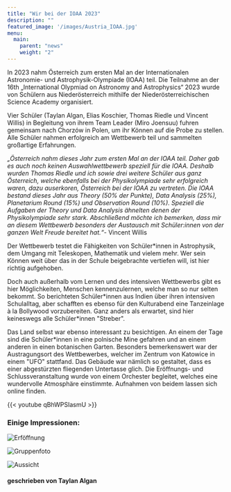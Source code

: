 ```yaml
---
title: "Wir bei der IOAA 2023"
description: ""
featured_image: '/images/Austria_IOAA.jpg'
menu:
  main:
    parent: "news"
    weight: "2"
---
```



In 2023 nahm Österreich zum ersten Mal an der Internationalen Astronomie- und Astrophysik-Olympiade (IOAA) teil. Die Teilnahme an der 16th „International Olypmiad on Astronomy and Astrophysics“ 2023 wurde von Schülern aus Niederösterreich mithilfe der Niederösterreichischen Science Academy organisiert.

Vier Schüler (Taylan Algan, Elias Koschier, Thomas Riedle und Vincent Willis) in Begleitung von ihrem Team Leader (Miro Joensuu) fuhren gemeinsam nach Chorzów in Polen, um ihr Können auf die Probe zu stellen. Alle Schüler nahmen erfolgreich am Wettbewerb teil und sammelten großartige Erfahrungen.

*„Österreich nahm dieses Jahr zum ersten Mal an der IOAA teil. Daher gab es auch noch keinen Auswahlwettbewerb speziell für die IOAA. Deshalb wurden Thomas Riedle und ich sowie drei weitere Schüler aus ganz Österreich, welche ebenfalls bei der Physikolympiade sehr erfolgreich waren, dazu auserkoren, Österreich bei der IOAA zu vertreten. Die IOAA bestand dieses Jahr aus Theory (50% der Punkte), Data Analysis (25%), Planetarium Round (15%) und Observation Round (10%). Speziell die Aufgaben der Theory und Data Analysis ähnelten denen der Physikolympiade sehr stark. Abschließend möchte ich bemerken, dass mir an diesem Wettbewerb besonders der Austausch mit Schüler:innen von der ganzen Welt Freude bereitet hat.“*- Vincent Willis


Der Wettbewerb testet die Fähigkeiten von Schüler\*innen in Astrophysik, dem Umgang mit Teleskopen, Mathematik und vielem mehr. Wer sein Können weit über das in der Schule beigebrachte vertiefen will, ist hier richtig aufgehoben.

Doch auch außerhalb vom Lernen und des intensiven Wettbewerbs gibt es hier Möglichkeiten, Menschen kennenzulernen, welche man so nur selten bekommt. So berichteten Schüler\*innen aus Indien über ihren intensiven Schulalltag, aber schafften es ebenso für den Kulturabend eine Tanzeinlage à la Bollywood vorzubereiten. Ganz anders als erwartet, sind hier keineswegs alle Schüler\*innen "Streber".

Das Land selbst war ebenso interessant zu besichtigen. An einem der Tage sind die Schüler\*innen in eine polnische Mine gefahren und an einem anderen in einen botanischen Garten. Besonders bemerkenswert war der Austragungsort des Wettbewerbes, welcher im Zentrum von Katowice in einem "UFO" stattfand. Das Gebäude war nämlich so gestaltet, dass es einer abgestürzten fliegenden Untertasse glich. Die Eröffnungs- und Schlussveranstaltung wurde von einem Orchester begleitet, welches eine wundervolle Atmosphäre einstimmte. Aufnahmen von beidem lassen sich online finden.


{{< youtube qBhWPSIasmU >}}


### Einige Impressionen:

![Erföffnung](/images/Austria_in_full.jpg)

![Gruppenfoto](/images/Austria_picture.jpg)

![Aussicht](/images/Greetings-from-IOAA_2.jpg)

#### geschrieben von Taylan Algan




<!--## **English version:** We at the International Astronomy and Astrophysics Olympiad (IOAA)

This year, Austria participated for the first time in the International Astronomy and Astrophysics Olympiad (IOAA)! The participation in the 16th „International Olympiad on Astronomy and Astrophysics“ 2023 was organized by students from Lower Austria with the assistance of the Lower Austrian Science Academy.

Four students (Taylan Algan, Elias Koschier, Thomas Riedle, and Vincent Willis) accompanied by their team leader (Miro Joensuu) traveled to Chorzów, Poland, to test their skills. Unfortunately, the students did not win any prizes this year. Nevertheless, the trip was worthwhile as they gained valuable experiences and learned a lot.

Here are some impressions from them:

*„I had the opportunity to expand my knowledge of astronomy fivefold and to perform a traditional war dance with students from Saudi Arabia. It was definitely worth it, especially if you have an interest in physics, this competition is a great opportunity.“* – Taylan Algan

*„Austria participated in IOAA for the first time this year. Therefore, there was no specific selection competition for IOAA. That’s why Thomas Riedle and I, along with three other students from all over Austria who were also very successful in the Physics Olympiad, were chosen to represent Austria at IOAA. IOAA consisted of Theory (50% of the points), Data Analysis (25%), Planetarium Round (15%), and Observation Round (10%). Specifically, the tasks in Theory and Data Analysis were very similar to those in the Physics Olympiad. In conclusion, I would like to note that what I enjoyed most about this competition was the exchange with students from all over the world.“* – Vincent Willis

The competition is one that tests students‘ skills in astrophysics, telescope operation, mathematics, and much more. Those who want to push their abilities beyond the level provided by the school curriculum are in the right place here.

But even beyond learning and the intense competition, there is an opportunity to meet impressive people here. Students from India, who talked about their intense school routines, still managed to prepare a Bollywood-style dance performance for the cultural evening. Although all the students here would probably fall into the category of „nerds,“ they are quite different from what one might expect.

The organizers were very kind and made the stay in Poland very pleasant. Although there were occasional difficulties, such as when Taylan had to go to the hospital because he had injured his head on a playground, everyone did their best to ensure that the competition ran as smoothly as possible.

The country itself was also interesting to visit. For example, one day the students visited a mine in Poland, and on another day, they went to a botanical garden. Particularly noteworthy was the venue of the competition, which took place in the center of Katowice in a UFO-shaped building. The building was designed to resemble a crashed UFO. The opening and closing of the event were accompanied by an orchestra, which made the whole experience even more exciting. Recordings of both can be found online.

{{< youtube qBhWPSIasmU >}}

The students intend to try to organize the competition again in the future. Those interested in astronomy should consider signing up for the Science Academy’s space program or participating in the Physics Olympiad!“



### About the author:

Taylan Algan | is a 19-year-old student (and now a physics student) who has a keen interest in all areas of science, particularly subjects like physics and mathematics. During his school years, he participated in several physics, mathematics, and computer science competitions in Austria as well as internationally. In his free time, he is most interested in learning new things, from Chinese Buddhism to „hacking“, he has already tried many things.-->

